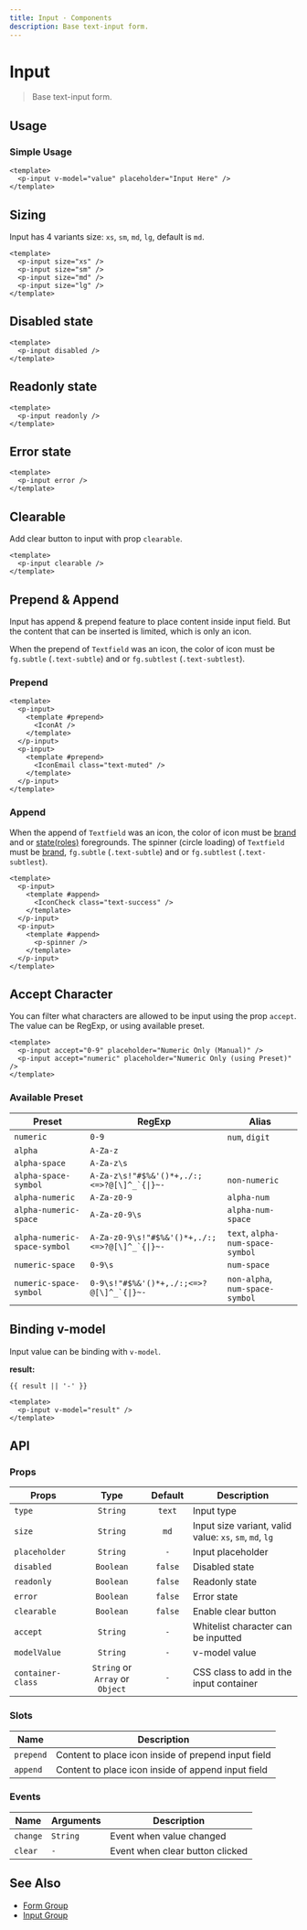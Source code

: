 ```yaml
---
title: Input · Components
description: Base text-input form.
---
```


<script setup>
  import pInput from "./Input.vue"
  import { ref } from "vue-demi"
  import IconAt from '@privyid/persona-icon/vue/address/20.vue'
  import IconCheck from '@privyid/persona-icon/vue/information-circle-solid/20.vue'
  import IconEmail from '@privyid/persona-icon/vue/email/20.vue'
  import PSpinner from '../spinner/Spinner.vue'
  import PBanner from '../banner/Banner.vue'

  const value  = ref('')
  const result = ref('')
</script>

# Input

> Base text-input form.

## Usage

### Simple Usage

<preview>
  <p-input v-model="value" placeholder="Input Here" />
</preview>

```vue
<template>
  <p-input v-model="value" placeholder="Input Here" />
</template>
```

## Sizing
Input has 4 variants size: `xs`, `sm`, `md`, `lg`, default is `md`.

<preview class="flex-col space-y-3">
  <p-input size="xs" />
  <p-input size="sm" />
  <p-input size="md" />
  <p-input size="lg" />
</preview>

```vue
<template>
  <p-input size="xs" />
  <p-input size="sm" />
  <p-input size="md" />
  <p-input size="lg" />
</template>
```

## Disabled state

<preview class="flex-col space-y-3">
  <p-input disabled />
</preview>

```vue
<template>
  <p-input disabled />
</template>
```

## Readonly state

<preview class="flex-col space-y-3">
  <p-input readonly />
</preview>

```vue
<template>
  <p-input readonly />
</template>
```

## Error state

<preview class="flex-col space-y-3">
  <p-input error />
</preview>

```vue
<template>
  <p-input error />
</template>
```

## Clearable

Add clear button to input with prop `clearable`.

<preview class="flex-col space-y-3">
  <p-input clearable />
</preview>

```vue
<template>
  <p-input clearable />
</template>
```

## Prepend & Append
Input has append & prepend feature to place content inside input field. But the content that can be inserted is limited, which is only an icon.

<p-banner :dismissable="false">
  When the prepend of <code>Textfield</code> was an icon, the color of icon must be <code>fg.subtle</code> (<code>.text-subtle</code>) and or <code>fg.subtlest</code> (<code>.text-subtlest</code>).
</p-banner>

### Prepend
<preview class="flex-col space-y-3">
  <p-input>
    <template #prepend>
      <IconAt />
    </template>
  </p-input>
  <p-input>
    <template #prepend>
      <IconEmail class="text-muted" />
    </template>
  </p-input>
</preview>

```vue
<template>
  <p-input>
    <template #prepend>
      <IconAt />
    </template>
  </p-input>
  <p-input>
    <template #prepend>
      <IconEmail class="text-muted" />
    </template>
  </p-input>
</template>
```

### Append

<p-banner :dismissable="false" class="mt-4">
  When the append of <code>Textfield</code> was an icon, the color of icon must be <a href="/design-system/foundation/colors/#brand">brand</a> and or <a href="/design-system/foundation/colors/#foregrounds">state(roles)</a> foregrounds. The spinner (circle loading) of <code>Textfield</code> must be <a href="/design-system/foundation/colors/#brand">brand</a>, <code>fg.subtle</code> (<code>.text-subtle</code>) and or <code>fg.subtlest</code> (<code>.text-subtlest</code>).
</p-banner>

<preview class="flex-col space-y-3">
  <p-input>
    <template #append>
      <IconCheck class="text-success" />
    </template>
  </p-input>
  <p-input>
    <template #append>
      <p-spinner />
    </template>
  </p-input>
</preview>

```vue
<template>
  <p-input>
    <template #append>
      <IconCheck class="text-success" />
    </template>
  </p-input>
  <p-input>
    <template #append>
      <p-spinner />
    </template>
  </p-input>
</template>
```

## Accept Character

You can filter what characters are allowed to be input using the prop `accept`. The value can be RegExp, or using available preset.

<preview class="flex-col space-y-4">
  <p-input accept="0-9" placeholder="Numeric Only (Manual)" />
  <p-input accept="numeric" placeholder="Numeric Only (using Preset)" />
</preview>

```vue
<template>
  <p-input accept="0-9" placeholder="Numeric Only (Manual)" />
  <p-input accept="numeric" placeholder="Numeric Only (using Preset)" />
</template>
```

### Available Preset

<div class="overflow-x-auto">

| Preset                       | RegExp                                                           | Alias                            |
|------------------------------|------------------------------------------------------------------|----------------------------------|
| `numeric`                    | `0-9`                                                            | `num`, `digit`                   |
| `alpha`                      | `A-Za-z`                                                         |                                  |
| `alpha-space`                | `A-Za-z\s`                                                       |                                  |
| `alpha-space-symbol`         | <code>A-Za-z\s!"#$%&\'()*+,./:;<=>?@[\\\]^_&#96;{\|}~-</code>    | `non-numeric`                    |
| `alpha-numeric`              | `A-Za-z0-9`                                                      | `alpha-num`                      |
| `alpha-numeric-space`        | `A-Za-z0-9\s`                                                    | `alpha-num-space`                |
| `alpha-numeric-space-symbol` | <code>A-Za-z0-9\s!"#$%&\'()*+,./:;<=>?@[\\\]^_&#96;{\|}~-</code> | `text`, `alpha-num-space-symbol` |
| `numeric-space`              | `0-9\s`                                                          | `num-space`                      |
| `numeric-space-symbol`       | <code>0-9\s!"#$%&\'()*+,./:;<=>?@[\\\]^_&#96;{\|}~-</code>       | `non-alpha`, `num-space-symbol`  |

</div>

## Binding v-model

Input value can be binding with `v-model`.

<preview>
  <p-input v-model="result" />
</preview>

**result:**

<pre class="truncate"><code>{{ result || '-' }}</code></pre>

```vue
<template>
  <p-input v-model="result" />
</template>
```

## API

### Props

| Props             |              Type               | Default | Description                                             |
|-------------------|:-------------------------------:|:-------:|---------------------------------------------------------|
| `type`            |            `String`             | `text`  | Input type                                              |
| `size`            |            `String`             |  `md`   | Input size variant, valid value: `xs`, `sm`, `md`, `lg` |
| `placeholder`     |            `String`             |   `-`   | Input placeholder                                       |
| `disabled`        |            `Boolean`            | `false` | Disabled state                                          |
| `readonly`        |            `Boolean`            | `false` | Readonly state                                          |
| `error`           |            `Boolean`            | `false` | Error state                                             |
| `clearable`       |            `Boolean`            | `false` | Enable clear button                                     |
| `accept`          |            `String`             |   `-`   | Whitelist character can be inputted                     |
| `modelValue`      |            `String`             |   `-`   | v-model value                                           |
| `container-class` | `String` or `Array` or `Object` |   `-`   | CSS class to add in the input container                 |

### Slots

| Name      | Description                                         |
|-----------|-----------------------------------------------------|
| `prepend` | Content to place icon inside of prepend input field |
| `append`  | Content to place icon inside of append input field  |

### Events

| Name     | Arguments | Description                     |
|----------|-----------|---------------------------------|
| `change` | `String`  | Event when value changed        |
| `clear`  | `-`       | Event when clear button clicked |

## See Also

- [Form Group](/components/form-group/)
- [Input Group](/components/input-group/)
